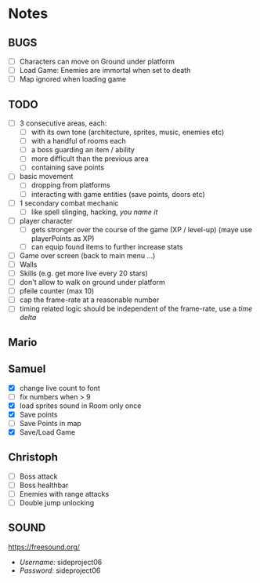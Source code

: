 # Notes

## BUGS

- [ ] Characters can move on Ground under platform
- [ ] Load Game: Enemies are immortal when set to death
- [ ] Map ignored when loading game

## TODO

- [ ] 3 consecutive areas, each:
    - [ ] with its own tone (architecture, sprites, music, enemies etc)
    - [ ] with a handful of rooms each
    - [ ] a boss guarding an item / ability
    - [ ] more difficult than the previous area
    - [ ] containing save points
- [ ] basic movement
    - [ ] dropping from platforms
    - [ ] interacting with game entities (save points, doors etc)
- [ ] 1 secondary combat mechanic
    - [ ] like spell slinging, hacking, *you name it*
- [ ] player character
    - [ ] gets stronger over the course of the game (XP / level-up) (maye use playerPoints as XP)
    - [ ] can equip found items to further increase stats
- [ ] Game over screen (back to main menu ...)
- [ ] Walls
- [ ] Skills (e.g. get more live every 20 stars)
- [ ] don't allow to walk on ground under platform
- [ ] pfeile counter (max 10)
- [ ] cap the frame-rate at a reasonable number
- [ ] timing related logic should be independent of the frame-rate, use a *time delta*

## Mario

## Samuel
- [X] change live count to font
- [ ] fix numbers when > 9
- [X] load sprites sound in Room only once
- [X] Save points
- [ ] Save Points in map
- [X] Save/Load Game

## Christoph
- [ ] Boss attack
- [ ] Boss healthbar
- [ ] Enemies with range attacks
- [ ] Double jump unlocking

## SOUND
https://freesound.org/

- *Username:* sideproject06
- *Password:* sideproject06
